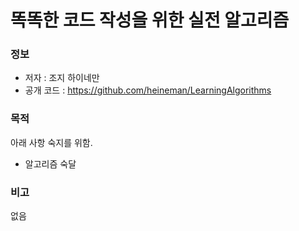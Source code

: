 # 똑똑한 코드 작성을 위한 실전 알고리즘


### 정보
* 저자 : 조지 하이네만
* 공개 코드 : https://github.com/heineman/LearningAlgorithms

### 목적
아래 사항 숙지를 위함.
* 알고리즘 숙달

### 비고
없음
